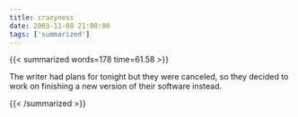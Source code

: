 ```yaml
---
title: crazyness
date: 2003-11-08 21:00:00
tags: ['summarized']
---
```


{{< summarized words=178 time=61.58 >}}

The writer had plans for tonight but they were canceled, so they decided to work on finishing a new version of their software instead.

{{< /summarized >}}